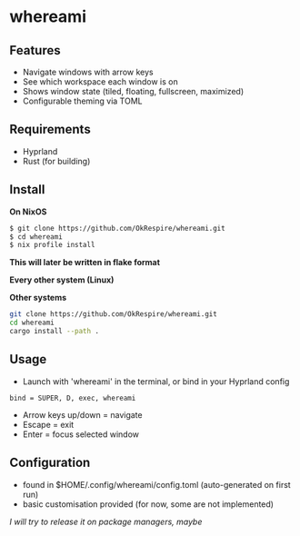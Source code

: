 # whereami
## Features

- Navigate windows with arrow keys
- See which workspace each window is on
- Shows window state (tiled, floating, fullscreen, maximized)
- Configurable theming via TOML


## Requirements
- Hyprland
- Rust (for building)

## Install

**On NixOS**

```bash
$ git clone https://github.com/OkRespire/whereami.git
$ cd whereami
$ nix profile install

```
**This will later be written in flake format**



**Every other system (Linux)**

**Other systems**
```bash
git clone https://github.com/OkRespire/whereami.git
cd whereami
cargo install --path .
```

## Usage
- Launch with 'whereami' in the terminal, or bind in your Hyprland config
```
bind = SUPER, D, exec, whereami
```

- Arrow keys up/down = navigate
- Escape = exit
- Enter = focus selected window

## Configuration
- found in $HOME/.config/whereami/config.toml (auto-generated on first run)
- basic customisation provided (for now, some are not implemented)

*I will try to release it on package managers, maybe*
